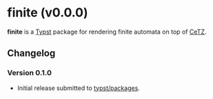 # finite (v0.0.0)

**finite** is a [Typst](https://github.com/typst/typst) package for rendering finite automata on top of [CeTZ](https://github.com/johannes-wolf/typst-canvas).

## Changelog

### Version 0.1.0

- Initial release submitted to [typst/packages](https://github.com/typst/packages).
